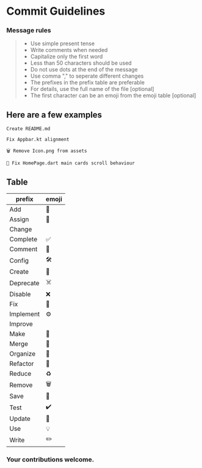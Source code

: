 # Commit Guidelines

### Message rules
> - Use simple present tense
> - Write comments when needed
> - Capitalize only the first word
> - Less than 50 characters should be used
> - Do not use dots at the end of the message
> - Use comma "," to seperate different changes
> - The prefixes in the prefix table are preferable
> - For details, use the full name of the file [optional]
> - The first character can be an emoji from the emoji table [optional]

## Here are a few examples
```
Create README.md
```
```
Fix Appbar.kt alignment
```
```
🗑 Remove Icon.png from assets
```
```
🔨 Fix HomePage.dart main cards scroll behaviour
```

## Table
| prefix          | emoji                                                              |
| --------------- | ------------------------------------------------------------------ |
| Add             | 🧾
| Assign          | 🙏
| Change          |
| Complete        | ✅
| Comment         | 💬
| Config          | 🛠️
| Create          | 📝
| Deprecate       | ☠️
| Disable         | ❌
| Fix             | 🔨
| Implement       | ⚙️
| Improve         |
| Make            | 🔧
| Merge           | 🚧
| Organize        | 📁
| Refactor        | 🚀
| Reduce          | ♻️
| Remove          | 🗑
| Save            | 💾
| Test            | ✔️
| Update          | 📌
| Use             | 💡
| Write           | ✏️

### Your contributions welcome.

